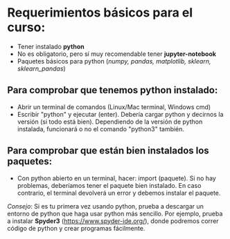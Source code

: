 
# Requerimientos básicos para el curso:

* Tener instalado **python** 
* No es obligatorio, pero sí muy recomendable tener **jupyter-notebook**
* Paquetes básicos para python (_numpy, pandas, matplotlib, sklearn, sklearn_pandas_)


## Para comprobar que tenemos python instalado:

* Abrir un terminal de comandos (Linux/Mac terminal, Windows cmd)
* Escribir "python" y ejecutar (enter). Debería cargar python y decirnos la versión (si todo está bien). Dependiendo de la versión de python instalada, funcionará o no el comando "python3" también. 
	
	
## Para comprobar que están bien instalados los paquetes:

* Con python abierto en un terminal, hacer: import (paquete). Si no hay problemas, deberíamos tener el paquete bien instalado. En caso contrario, el terminal devolverá un error y debemos instalar el paquete. 
	
	
_Consejo_: Si es tu primera vez usando python, prueba a descargar un entorno de python que haga usar python más sencillo. Por ejemplo, prueba a instalar **Spyder3** (https://www.spyder-ide.org/), donde podremos correr código de python y crear programas fácilmente.

  
